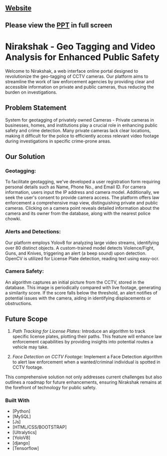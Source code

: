 ## <a href="https://saurabhpandey9752.github.io/Map/">Website</a>

## Please view the <a href="https://docs.google.com/presentation/d/1UrfSo1wqC9OkJApcg68CbzZey93MaP20/edit?usp=sharing&ouid=116176697618552690133&rtpof=true&sd=true">PPT</a> in full screen
# Nirakshak - Geo Tagging and Video Analysis for Enhanced Public Safety

Welcome to Nirakshak, a web interface online portal designed to revolutionize the geo-tagging of CCTV cameras. Our platform aims to streamline the work of law enforcement agencies by providing clear and accessible information on private and public cameras, thus reducing the burden on investigations.

## Problem Statement

System for geotagging of privately owned Cameras - Private cameras in businesses, homes, and institutions play a crucial role in enhancing public safety and crime detection. Many private cameras lack clear locations, making it difficult for the police to efficiently access relevant video footage during investigations in specific crime-prone areas.

## Our Solution

### Geotagging:

To facilitate geotagging, we've developed a user registration form requiring personal details such as Name, Phone No., and Email ID. For camera information, users input the IP address and camera model. Additionally, we seek the user's consent to provide camera access. The platform offers law enforcement a comprehensive map view, distinguishing private and public cameras. Clicking on a camera point reveals detailed information about the camera and its owner from the database, along with the nearest police chowki.

### Alerts and Detections:

Our platform employs Yolov8 for analyzing large video streams, identifying over 80 distinct objects. A custom-trained model detects Violence/Fight, Guns, and Knives, triggering an alert (a beep sound) upon detection. OpenCV is utilized for License Plate detection, reading text using easy-ocr.

### Camera Safety:

An algorithm captures an initial picture from the CCTV, stored in the database. This image is periodically compared with live footage, generating a similarity score. If the score falls below the threshold, an alert notifies of potential issues with the camera, aiding in identifying displacements or obstructions.

## Future Scope

1. *Path Tracking for License Plates:*
   Introduce an algorithm to track specific license plates, plotting their paths. This feature will enhance law enforcement capabilities by providing insights into potential routes a vehicle may take.

2. *Face Detection on CCTV Footage:*
   Implement a Face Detection algorithm to alert law enforcement when a wanted/criminal individual is spotted in CCTV footage.

This comprehensive solution not only addresses current challenges but also outlines a roadmap for future enhancements, ensuring Nirakshak remains at the forefront of technology for public safety.


### Built With

- [Python]
- [MySQL]
- [Js]
- [HTML/CSS/BOOTSTRAP]
- [Ultralytics]
- [YoloV8]
- [django]
- [Tensorflow]

